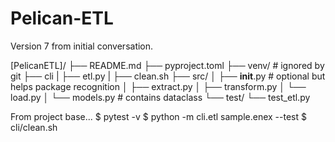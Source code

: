 # Pelican-ETL

Version 7 from initial conversation. 

[PelicanETL]/
├── README.md
├── pyproject.toml
├── venv/               # ignored by git
├── cli
|   ├── etl.py
|   ├── clean.sh
├── src/
│   ├── __init__.py     # optional but helps package recognition
│   ├── extract.py
│   ├── transform.py
│   └── load.py
│   └── models.py       # contains dataclass
└── test/
     └── test_etl.py


From project base...
$ pytest -v
$ python -m cli.etl sample.enex --test
$ cli/clean.sh

